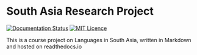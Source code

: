 # South Asia Research Project
[![Documentation Status](https://readthedocs.org/projects/sponge-server-plugin-guide/badge/?version=latest)](https://sponge-server-plugin-guide.readthedocs.io/en/latest/?badge=latest) [![MIT Licence](https://badges.frapsoft.com/os/mit/mit.svg?v=103)](https://opensource.org/licenses/mit-license.php)

This is a course project on Languages in South Asia, written in Markdown and hosted on readthedocs.io